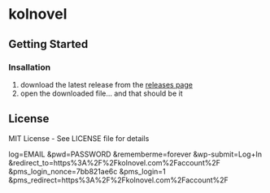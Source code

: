 # kolnovel

## Getting Started

### Insallation

1. download the latest release from the [releases page](https://github.com/StarlessNight13/kolnovel-upload-app/releases)
2. open the downloaded file... and that should be it

## License

MIT License - See LICENSE file for details

log=EMAIL
&pwd=PASSWORD
&rememberme=forever
&wp-submit=Log+In
&redirect_to=https%3A%2F%2Fkolnovel.com%2Faccount%2F
&pms_login_nonce=7bb821ae6c
&pms_login=1
&pms_redirect=https%3A%2F%2Fkolnovel.com%2Faccount%2F
